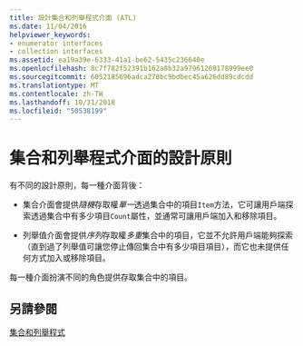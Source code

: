 ```yaml
---
title: 設計集合和列舉程式介面 (ATL)
ms.date: 11/04/2016
helpviewer_keywords:
- enumerator interfaces
- collection interfaces
ms.assetid: ea19a39e-6333-41a1-be62-5435c236640e
ms.openlocfilehash: 8c7f782f52391b162a8b32a97961269178999ee0
ms.sourcegitcommit: 6052185696adca270bc9bdbec45a626dd89cdcdd
ms.translationtype: MT
ms.contentlocale: zh-TW
ms.lasthandoff: 10/31/2018
ms.locfileid: "50538199"
---
```

# <a name="design-principles-for-collection-and-enumerator-interfaces"></a>集合和列舉程式介面的設計原則

有不同的設計原則，每一種介面背後：

- 集合介面會提供*隨機*存取權*單一*透過集合中的項目`Item`方法，它可讓用戶端探索透過集合中有多少項目`Count`屬性，並通常可讓用戶端加入和移除項目。

- 列舉值介面會提供*序列*存取權*多重*集合中的項目，它並不允許用戶端能夠探索 （直到過了列舉值可讓您停止傳回集合中有多少項目項目），而它也未提供任何方式加入或移除項目。

每一種介面扮演不同的角色提供存取集合中的項目。

## <a name="see-also"></a>另請參閱

[集合和列舉程式](../atl/atl-collections-and-enumerators.md)


